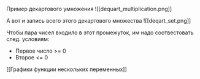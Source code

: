 Пример декартового умножения
![[dequart_multiplication.png]]

А вот и запись всего этого декартового множества
![[deqart_set.png]]

Чтобы пара чисел входило в этот промежуток, им надо соотвестовать след. условиям:
- Первое число >= 0
- Второе <= 0

[[Графики функции нескольких переменных]]
